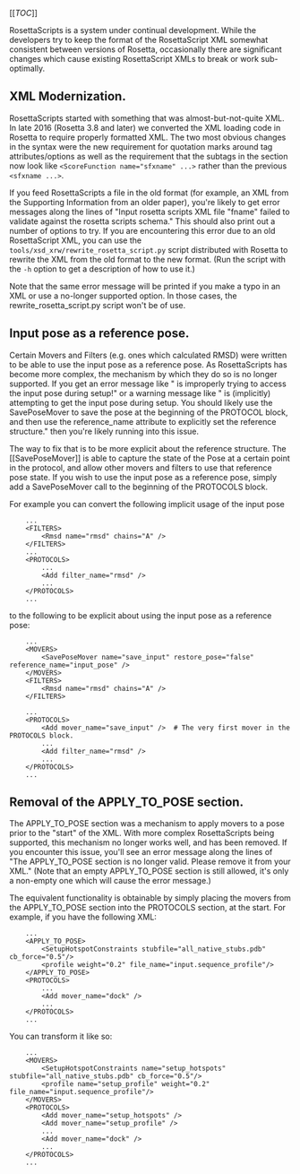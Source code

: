 [[_TOC_]]

RosettaScripts is a system under continual development. While the developers try to keep the format of the RosettaScript XML somewhat consistent between versions of Rosetta, occasionally there are significant changes which cause existing RosettaScript XMLs to break or work sub-optimally.

## XML Modernization.

RosettaScripts started with something that was almost-but-not-quite XML. In late 2016 (Rosetta 3.8 and later) we converted the XML loading code in Rosetta to require properly formatted XML. The two most obvious changes in the syntax were the new requirement for quotation marks around tag attributes/options as well as the requirement that the subtags in the <SCOREFXNS> section now look like `<ScoreFunction name="sfxname" ...>` rather than the previous `<sfxname ...>`. 

If you feed RosettaScripts a file in the old format (for example, an XML from the Supporting Information from an older paper), you're likely to get error messages along the lines of "Input rosetta scripts XML file "fname" failed to validate against the rosetta scripts schema." This should also print out a number of options to try. If you are encountering this error due to an old RosettaScript XML, you can use the `tools/xsd_xrw/rewrite_rosetta_script.py` script distributed with Rosetta to rewrite the XML from the old format to the new format. (Run the script with the `-h` option to get a description of how to use it.)

Note that the same error message will be printed if you make a typo in an XML or use a no-longer supported option. In those cases, the rewrite_rosetta_script.py script won't be of use.

## Input pose as a reference pose.

Certain Movers and Filters (e.g. ones which calculated RMSD) were written to be able to use the input pose as a reference pose. As RosettaScripts has become more complex, the mechanism by which they do so is no longer supported. If you get an error message like "<Object name> is improperly trying to access the input pose during setup!" or a warning message like "<Object name> is (implicitly) attempting to get the input pose during setup. You should likely use the SavePoseMover to save the pose at the beginning of the PROTOCOL block, and then use the reference_name attribute to explicitly set the reference structure." then you're likely running into this issue. 

The way to fix that is to be more explicit about the reference structure. The [[SavePoseMover]] is able to capture the state of the Pose at a certain point in the protocol, and allow other movers and filters to use that reference pose state. If you wish to use the input pose as a reference pose, simply add a SavePoseMover call to the beginning of the PROTOCOLS block.

For example you can convert the following implicit usage of the input pose

```
    ...
    <FILTERS>
        <Rmsd name="rmsd" chains="A" />
    </FILTERS>
    ...
    <PROTOCOLS>
        ...
        <Add filter_name="rmsd" />
        ...
    </PROTOCOLS>
    ...
```

to the following to be explicit about using the input pose as a reference pose:

```
    ...
    <MOVERS>
        <SavePoseMover name="save_input" restore_pose="false" reference_name="input_pose" />
    </MOVERS>
    <FILTERS>
        <Rmsd name="rmsd" chains="A" />
    </FILTERS>

    ...
    <PROTOCOLS>
        <Add mover_name="save_input" />  # The very first mover in the PROTOCOLS block.
        ...
        <Add filter_name="rmsd" />
        ...
    </PROTOCOLS>
    ...
```

## Removal of the APPLY_TO_POSE section.

The APPLY_TO_POSE section was a mechanism to apply movers to a pose prior to the "start" of the XML. With more complex RosettaScripts being supported, this mechanism no longer works well, and has been removed. If you encounter this issue, you'll see an error message along the lines of "The APPLY_TO_POSE section is no longer valid. Please remove it from your XML." (Note that an empty APPLY_TO_POSE section is still allowed, it's only a non-empty one which will cause the error message.)


The equivalent functionality is obtainable by simply placing the movers from the APPLY_TO_POSE section into the PROTOCOLS section, at the start. For example, if you have the following XML:

```
    ...
    <APPLY_TO_POSE>
        <SetupHotspotConstraints stubfile="all_native_stubs.pdb" cb_force="0.5"/>
        <profile weight="0.2" file_name="input.sequence_profile"/>
    </APPLY_TO_POSE>
    <PROTOCOLS>
        ... 
        <Add mover_name="dock" />
        ...
    </PROTOCOLS>
    ...
```

You can transform it like so:

```
    ...
    <MOVERS>
        <SetupHotspotConstraints name="setup_hotspots" stubfile="all_native_stubs.pdb" cb_force="0.5"/>
        <profile name="setup_profile" weight="0.2" file_name="input.sequence_profile"/>
    </MOVERS>
    <PROTOCOLS>
        <Add mover_name="setup_hotspots" />
        <Add mover_name="setup_profile" />
        ... 
        <Add mover_name="dock" />
        ...
    </PROTOCOLS>
    ...
```